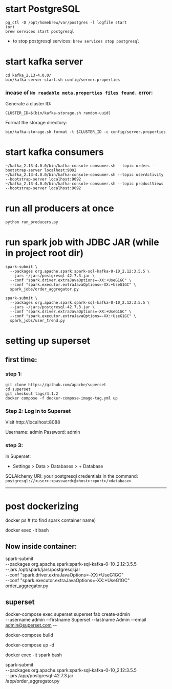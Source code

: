 
# start PostgreSQL
```
pg_ctl -D /opt/homebrew/var/postgres -l logfile start
(or)
brew services start postgresql
```

- to stop postgresql services:
`brew services stop postgresql`

# start kafka server
```
cd kafka_2.13-4.0.0/ 
bin/kafka-server-start.sh config/server.properties
```

### incase of `No readable meta.properties files found.` error:

Generate a cluster ID:

```
CLUSTER_ID=$(bin/kafka-storage.sh random-uuid)
```

Format the storage directory:
<!-- Replace config/kraft/server.properties with your actual config file if needed: -->

```
bin/kafka-storage.sh format -t $CLUSTER_ID -c config/server.properties
```

# start kafka consumers
```
~/kafka_2.13-4.0.0/bin/kafka-console-consumer.sh --topic orders --bootstrap-server localhost:9092
~/kafka_2.13-4.0.0/bin/kafka-console-consumer.sh --topic userActivity --bootstrap-server localhost:9092
~/kafka_2.13-4.0.0/bin/kafka-console-consumer.sh --topic productViews --bootstrap-server localhost:9092
```

# run all producers at once
`python run_producers.py`


# run spark job with JDBC JAR (while in project root dir)
```
spark-submit \
  --packages org.apache.spark:spark-sql-kafka-0-10_2.12:3.5.5 \
  --jars ~/jars/postgresql-42.7.3.jar \
  --conf "spark.driver.extraJavaOptions=-XX:+UseG1GC" \
  --conf "spark.executor.extraJavaOptions=-XX:+UseG1GC" \
  spark_jobs/order_aggregator.py
```

```
spark-submit \
  --packages org.apache.spark:spark-sql-kafka-0-10_2.12:3.5.5 \
  --jars ~/jars/postgresql-42.7.3.jar \
  --conf "spark.driver.extraJavaOptions=-XX:+UseG1GC" \
  --conf "spark.executor.extraJavaOptions=-XX:+UseG1GC" \
  spark_jobs/user_trend.py
```

# setting up superset
## first time:
### step 1:
```
git clone https://github.com/apache/superset
cd superset
git checkout tags/4.1.2
docker compose -f docker-compose-image-tag.yml up
```

### Step 2: Log in to Superset
Visit http://localhost:8088

Username: admin
Password: admin

### step 3:
In Superset:
- Settings > Data > Databases > + Database

SQLAlchemy URI:
your postgresql credentials in the command:
`postgresql://<user>:<password>@<host>:<port>/<database>`

---

# post dockerizing

docker ps   # (to find spark container name)

docker exec -it <your-spark-container-name> bash

## Now inside container:
spark-submit \
  --packages org.apache.spark:spark-sql-kafka-0-10_2.12:3.5.5 \
  --jars /opt/spark/jars/postgresql.jar \
  --conf "spark.driver.extraJavaOptions=-XX:+UseG1GC" \
  --conf "spark.executor.extraJavaOptions=-XX:+UseG1GC" \
  order_aggregator.py

## superset
docker-compose exec superset superset fab create-admin \
   --username admin --firstname Superset --lastname Admin --email admin@superset.com --

docker-compose build

docker-compose up -d

docker exec -it spark bash

spark-submit \
  --packages org.apache.spark:spark-sql-kafka-0-10_2.12:3.5.5 \
  --jars /app/postgresql-42.7.3.jar \
  /app/order_aggregator.py
